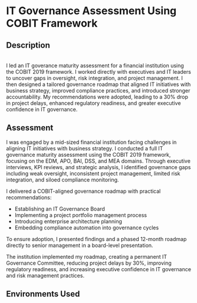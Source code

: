 <h1>IT Governance Assessment Using COBIT Framework</h1>

<h2>Description</h2>

<br />
I led an IT goverance maturity assessment for a financial institution using the COBIT 2019 framework. I worked directly with executives and IT leaders to uncover gaps in oversight, risk integration, and project management. I then designed a tailored governance roadmap that aligned IT initiatives with business strategy, improved compliance practices, and introduced stronger accountability. My recommendations were adopted, leading to a 30% drop in project delays, enhanced regulatory readiness, and greater executive confidence in IT governance.

<h2>Assessment</h2>

I was engaged by a mid-sized financial institution facing challenges in aligning IT initiatives with business strategy. I conducted a full IT governance maturity assessment using the COBIT 2019 framework, focusing on the EDM, APO, BAI, DSS, and MEA domains. Through executive interviews, KPI reviews, and strategic analysis, I identified governance gaps including weak oversight, inconsistent project management, limited risk integration, and siloed compliance monitoring.

I delivered a COBIT-aligned governance roadmap with practical recommendations:<br> 
- Establishing an IT Governance Board<br>
- Implementing a project portfolio management process<br>
- Introducing enterprise architecture planning<br>
- Embedding compliance automation into governance cycles

To ensure adoption, I presented findings and a phased 12-month roadmap directly to senior management in a board-level presentation.

The institution implemented my roadmap, creating a permanent IT Governance Committee, reducing project delays by 30%, improving regulatory readiness, and increasing executive confidence in IT governance and risk management practices.


<h2>Environments Used </h2>






<!--
 ```diff
- text in red
+ text in green
! text in orange
# text in gray
@@ text in purple (and bold)@@
```
--!>
